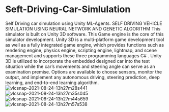 # Seft-Driving-Car-Simlulation
Self Driving car simulation using Unity ML-Agents.
SELF DRIVING VEHICLE SIMULATION USING NEURAL NETWORK AND GENETIC ALGORITHM
This simulator is built on Unity 3D software. This Game engine is the core of this simulator development. Unity 3D is a multi-platform game development tool as well as a fully integrated game engine, which provides functions such as rendering engine, physics engine, scripting engine, lightmap, and scene management and supports these three programming languages C# .
Unity 3D is utilized to incorporate the embedded designed car into the test situation while the car’s movements and steering angle can serve as an examination premise. Options are available to choose sensors, monitor the output, and implement any autonomous driving, steering prediction, deep learning, and end-to-end learning algorithm.
![vlcsnap-2021-08-24-13h27m28s441](https://user-images.githubusercontent.com/60938632/130579857-a471bc0b-5166-4342-b033-4109452ef0bc.png)
![vlcsnap-2021-08-24-13h27m35s045](https://user-images.githubusercontent.com/60938632/130579863-8fffcbdd-62e6-4cb5-9c9c-71e12d4efd61.png)
![vlcsnap-2021-08-24-13h27m44s659](https://user-images.githubusercontent.com/60938632/130579865-6ded81ea-8ce2-43b4-86b1-e3ba49395e05.png)
![vlcsnap-2021-08-24-13h27m57s538](https://user-images.githubusercontent.com/60938632/130579867-e4d0cac1-b6f1-47bc-960e-0905e529560a.png)

